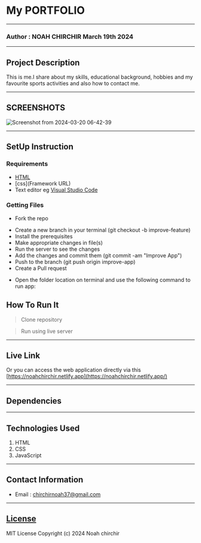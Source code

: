 # My PORTFOLIO
*****
### Author : NOAH CHIRCHIR March 19th 2024
****
## Project Description
This is me.I share about my skills, educational background, hobbies and my favourite sports activities and also how to contact me.
******

## SCREENSHOTS
![Screenshot from 2024-03-20 06-42-39](https://github.com/noahchirchir/portfolio/assets/161455450/3ee2bff6-d8d5-4ad6-87de-df37f33460f3)



********
## SetUp Instruction
### Requirements
* [HTML](html.com)
* [css](Framework URL)
* Text editor eg [Visual Studio Code](https://code.visualstudio.com/download)


### Getting Files
* Fork the repo
- Create a new branch in your terminal (git checkout -b improve-feature)
- Install the prerequisites
- Make appropriate changes in file(s)
- Run the server to see the changes
- Add the changes and commit them (git commit -am "Improve App")
- Push to the branch (git push origin improve-app)
- Create a Pull request
* Open the folder location on terminal and use the following command to run app:

## How To Run It
>  Clone repository

> Run using live server
*****
## Live Link
Or you can access the web application directly via this [https://noahchirchir.netlify.app](https://noahchirchir.netlify.app/)
*****
## Dependencies

*****
## Technologies Used
1. HTML
2. CSS
3. JavaScript
*****
## Contact Information
* Email : chirchirnoah37@gmail.com
*****
## [License](LICENSE)
MIT License
Copyright (c) 2024 Noah chirchir